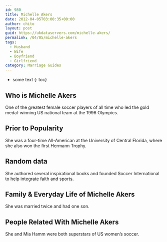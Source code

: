 ```yaml
---
id: 980
title: Michelle Akers
date: 2012-04-05T03:00:35+00:00
author: chito
layout: post
guid: https://ukdataservers.com/michelle-akers/
permalink: /04/05/michelle-akers
tags:
  - Husband
  - Wife
  - Boyfriend
  - Girlfriend
category: Marriage Guides
---
```


* some text
{: toc}
          
          
## Who is  Michelle Akers
                  
                  
                  
One of the greatest female soccer players of all time who led the gold medal-winning US national team at the 1996 Olympics.
                  
                
                
                
## Prior to Popularity 
                  
                  
                  
She was a four-time All-American at the University of Central Florida, where she also won the first Hermann Trophy.
                  
                
                
                
## Random data 
                  
                  
                  
She authored several inspirational books and founded Soccer International to help integrate faith and sports.
                  
                
                
                
## Family & Everyday Life of Michelle Akers
                  
                  
                  
She was married twice and had one son.
                  
                
                
                
## People Related With  Michelle Akers
                  
                  
                  
She and Mia Hamm were both superstars of US women&#8217;s soccer.
                  
                
              
            
          
          
          
    
    
  
